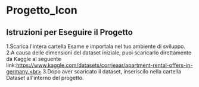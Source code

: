# Progetto_Icon
## Istruzioni per Eseguire il Progetto<br>
1.Scarica l'intera cartella Esame e importala nel tuo ambiente di sviluppo.<br>
2.A causa delle dimensioni del dataset iniziale, puoi scaricarlo direttamente da Kaggle al seguente link:https://www.kaggle.com/datasets/corrieaar/apartment-rental-offers-in-germany.<br>
3.Dopo aver scaricato il dataset, inseriscilo nella cartella Dataset all'interno del progetto.

